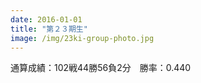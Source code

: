 ```yaml
---
date: 2016-01-01
title: "第２３期生"
image: /img/23ki-group-photo.jpg
---
```


通算成績：102戦44勝56負2分　勝率：0.440
